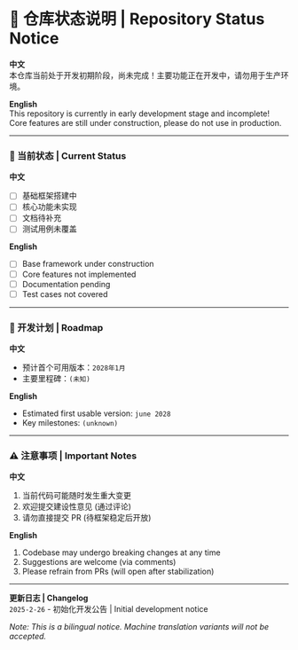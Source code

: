 # 🚧 仓库状态说明 | Repository Status Notice

**中文**  
本仓库当前处于开发初期阶段，尚未完成！主要功能正在开发中，请勿用于生产环境。

**English**  
This repository is currently in early development stage and incomplete! Core features are still under construction, please do not use in production.

---

### 📌 当前状态 | Current Status
**中文**
- [ ] 基础框架搭建中
- [ ] 核心功能未实现
- [ ] 文档待补充
- [ ] 测试用例未覆盖

**English**
- [ ] Base framework under construction
- [ ] Core features not implemented
- [ ] Documentation pending
- [ ] Test cases not covered

---

### 📅 开发计划 | Roadmap
**中文**
- 预计首个可用版本：`2028年1月`
- 主要里程碑：`(未知)`

**English**
- Estimated first usable version: `june 2028`
- Key milestones: `(unknown)`

---

### ⚠️ 注意事项 | Important Notes
**中文**
1. 当前代码可能随时发生重大变更
2. 欢迎提交建设性意见 (通过评论)
3. 请勿直接提交 PR (待框架稳定后开放)

**English**
1. Codebase may undergo breaking changes at any time
2. Suggestions are welcome (via comments)
3. Please refrain from PRs (will open after stabilization)

---

**更新日志 | Changelog**  
`2025-2-26` - 初始化开发公告 | Initial development notice

*Note: This is a bilingual notice. Machine translation variants will not be accepted.*